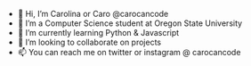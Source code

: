 - 👋 Hi, I’m Carolina or Caro @carocancode
- 👀 I’m a Computer Science student at Oregon State University
- 🌱 I’m currently learning Python & Javascript
- 💞️ I’m looking to collaborate on projects
- 📫 You can reach me on twitter or instagram @ carocancode

<!---
carocancode/carocancode is a ✨ special ✨ repository because its `README.md` (this file) appears on your GitHub profile.
You can click the Preview link to take a look at your changes.
--->
